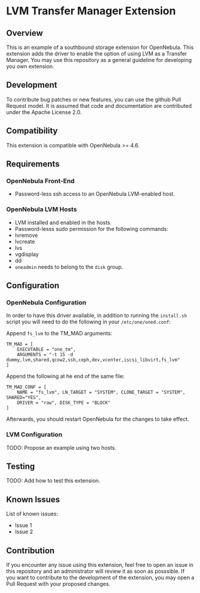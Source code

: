 LVM Transfer Manager Extension
==============================

Overview
--------

This is an example of a southbound storage extension for OpenNebula. This extension adds the driver to enable the option of using LVM as a Transfer Manager. You may use this repository as a general guideline for developing you own extension.

## Development

To contribute bug patches or new features, you can use the github Pull Request model. It is assumed that code and documentation are contributed under the Apache License 2.0.

## Compatibility

This extension is compatible with OpenNebula >= 4.6.

Requirements
------------

### OpenNebula Front-End

-  Password-less ssh access to an OpenNebula LVM-enabled host.

### OpenNebula LVM Hosts

-  LVM installed and enabled in the hosts.
-  Password-lesss sudo permission for the following commands:
  -  lvremove
  -  lvcreate
  -  lvs
  -  vgdisplay
  -  dd
- `oneadmin` needs to belong to the `disk` group.

Configuration
-------------

### OpenNebula Configuration

In order to have this driver available, in addition to running the `install.sh` script you will need to do the following in your `/etc/one/oned.conf`:

Append `fs_lvm` to the TM_MAD arguments:

~~~~
TM_MAD = [
    EXECUTABLE = "one_tm",
    ARGUMENTS = "-t 15 -d dummy,lvm,shared,qcow2,ssh,ceph,dev,vcenter,iscsi_libvirt,fs_lvm"
]
~~~~

Append the following at he end of the same file:

~~~~
TM_MAD_CONF = [
    NAME = "fs_lvm", LN_TARGET = "SYSTEM", CLONE_TARGET = "SYSTEM", SHARED="YES",
    DRIVER = "raw", DISK_TYPE = "BLOCK"
]
~~~~

Afterwards, you should restart OpenNebula for the changes to take effect.

### LVM Configuration

TODO: Propose an example using two hosts. 

Testing
-------

TODO: Add how to test this extension.

Known Issues
------------

List of known issues:
-  Issue 1
-  Issue 2

Contribution
------------

If you encounter any issue using this extension, feel free to open an issue in this repository and an administrator will review it as soon as posssible. If you want to contribute to the development of the extension, you may open a Pull Request with your proposed changes. 
